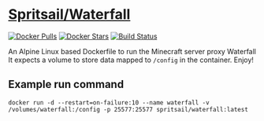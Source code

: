 [hub]: https://hub.docker.com/r/spritsail/waterfall
[drone]: https://drone.spritsail.io/spritsail/waterfall

# [Spritsail/Waterfall][hub]

[![Docker Pulls](https://img.shields.io/docker/pulls/spritsail/waterfall.svg)][hub]
[![Docker Stars](https://img.shields.io/docker/stars/spritsail/waterfall.svg)][hub]
[![Build Status](https://drone.spritsail.io/api/badges/spritsail/waterfall/status.svg)][drone]

An Alpine Linux based Dockerfile to run the Minecraft server proxy Waterfall
It expects a volume to store data mapped to `/config` in the container. Enjoy!


## Example run command
```
docker run -d --restart=on-failure:10 --name waterfall -v /volumes/waterfall:/config -p 25577:25577 spritsail/waterfall:latest
```
